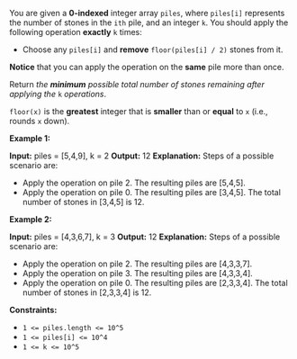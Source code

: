 
You are given a  **0-indexed**  integer array  `piles`, where  `piles[i]`  represents the number of stones in the  `ith`  pile, and an integer  `k`. You should apply the following operation  **exactly**  `k`  times:

-   Choose any  `piles[i]`  and  **remove**  `floor(piles[i] / 2)`  stones from it.

**Notice**  that you can apply the operation on the  **same**  pile more than once.

Return  _the  **minimum**  possible total number of stones remaining after applying the_ `k` _operations_.

`floor(x)`  is the  **greatest**  integer that is  **smaller**  than or  **equal**  to  `x`  (i.e., rounds  `x`  down).

**Example 1:**

**Input:** piles = [5,4,9], k = 2
**Output:** 12
**Explanation:** Steps of a possible scenario are:
- Apply the operation on pile 2. The resulting piles are [5,4,5].
- Apply the operation on pile 0. The resulting piles are [3,4,5].
  The total number of stones in [3,4,5] is 12.

**Example 2:**

**Input:** piles = [4,3,6,7], k = 3
**Output:** 12
**Explanation:** Steps of a possible scenario are:
- Apply the operation on pile 2. The resulting piles are [4,3,3,7].
- Apply the operation on pile 3. The resulting piles are [4,3,3,4].
- Apply the operation on pile 0. The resulting piles are [2,3,3,4].
  The total number of stones in [2,3,3,4] is 12.

**Constraints:**

-   `1 <= piles.length <= 10^5`
-   `1 <= piles[i] <= 10^4`
-   `1 <= k <= 10^5`